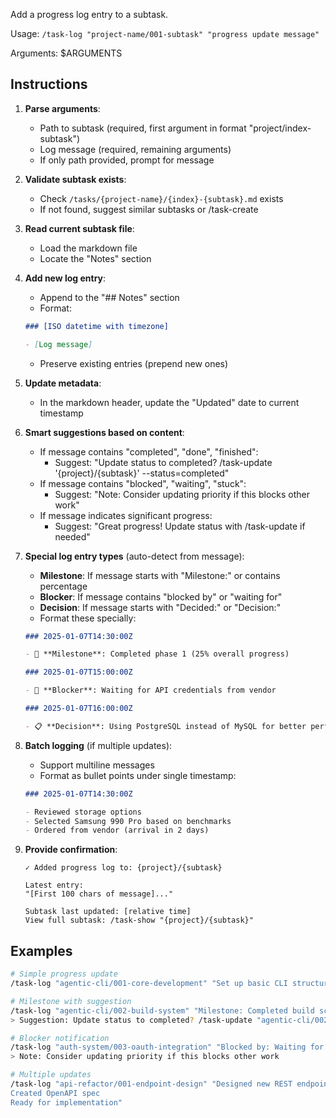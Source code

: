 Add a progress log entry to a subtask.

Usage: `/task-log "project-name/001-subtask" "progress update message"`

Arguments: $ARGUMENTS

## Instructions

1. **Parse arguments**:
   - Path to subtask (required, first argument in format "project/index-subtask")
   - Log message (required, remaining arguments)
   - If only path provided, prompt for message

2. **Validate subtask exists**:
   - Check `/tasks/{project-name}/{index}-{subtask}.md` exists
   - If not found, suggest similar subtasks or /task-create

3. **Read current subtask file**:
   - Load the markdown file
   - Locate the "Notes" section

4. **Add new log entry**:
   - Append to the "## Notes" section
   - Format:
   ```markdown
   ### [ISO datetime with timezone]

   - [Log message]
   ```
   - Preserve existing entries (prepend new ones)

5. **Update metadata**:
   - In the markdown header, update the "Updated" date to current timestamp

6. **Smart suggestions based on content**:
   - If message contains "completed", "done", "finished":
     - Suggest: "Update status to completed? /task-update '{project}/{subtask}' --status=completed"
   - If message contains "blocked", "waiting", "stuck":
     - Suggest: "Note: Consider updating priority if this blocks other work"
   - If message indicates significant progress:
     - Suggest: "Great progress! Update status with /task-update if needed"

7. **Special log entry types** (auto-detect from message):
   - **Milestone**: If message starts with "Milestone:" or contains percentage
   - **Blocker**: If message contains "blocked by" or "waiting for"
   - **Decision**: If message starts with "Decided:" or "Decision:"
   - Format these specially:
   ```markdown
   ### 2025-01-07T14:30:00Z

   - 🎯 **Milestone**: Completed phase 1 (25% overall progress)

   ### 2025-01-07T15:00:00Z

   - 🚧 **Blocker**: Waiting for API credentials from vendor

   ### 2025-01-07T16:00:00Z

   - 📋 **Decision**: Using PostgreSQL instead of MySQL for better performance
   ```

8. **Batch logging** (if multiple updates):
   - Support multiline messages
   - Format as bullet points under single timestamp:
   ```markdown
   ### 2025-01-07T14:30:00Z

   - Reviewed storage options
   - Selected Samsung 990 Pro based on benchmarks
   - Ordered from vendor (arrival in 2 days)
   ```

9. **Provide confirmation**:
   ```
   ✓ Added progress log to: {project}/{subtask}

   Latest entry:
   "[First 100 chars of message]..."

   Subtask last updated: [relative time]
   View full subtask: /task-show "{project}/{subtask}"
   ```

## Examples

```bash
# Simple progress update
/task-log "agentic-cli/001-core-development" "Set up basic CLI structure with Cliffy"

# Milestone with suggestion
/task-log "agentic-cli/002-build-system" "Milestone: Completed build script for all platforms"
> Suggestion: Update status to completed? /task-update "agentic-cli/002-build-system" --status=completed

# Blocker notification
/task-log "auth-system/003-oauth-integration" "Blocked by: Waiting for OAuth provider credentials"
> Note: Consider updating priority if this blocks other work

# Multiple updates
/task-log "api-refactor/001-endpoint-design" "Designed new REST endpoints
Created OpenAPI spec
Ready for implementation"
```
